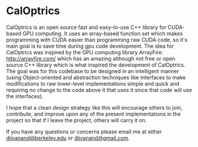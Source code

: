 CalOptrics
==========

CalOptrics is an open source fast and easy-to-use C++ library for CUDA-based GPU computing. It uses an array-based function set which makes programming with CUDA easier than programming raw CUDA code, so it's main goal is to save time during gpu code development. The idea for CalOptrics was inspired by the GPU computing library ArrayFire: http://arrayfire.com/ which has an amazing although not free or open source C++ library which is what inspired the development of CalOptrics. The goal was for this codebase to be designed in an intelligent manner (using Object-oriented and abstraction techniques like interfaces to make modifications to raw lower-level implementations simple and quick and requiring no change to the code above it that uses it since that code will use the interfaces).

I hope that a clean design strategy like this will encourage others to join, contribute, and improve upon any of the present implementations in the project so that if I leave the project, others will carry it on. 

If you have any questions or concerns please email me at either diivanand@berkeley.edu or diivanand@gmail.com.
